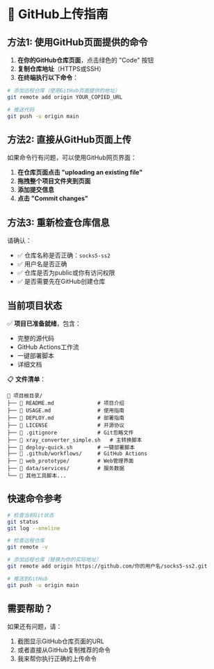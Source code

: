 # 🚀 GitHub上传指南

## 方法1: 使用GitHub页面提供的命令

1. **在你的GitHub仓库页面**，点击绿色的 "Code" 按钮
2. **复制仓库地址**（HTTPS或SSH）
3. **在终端执行以下命令**：

```bash
# 添加远程仓库（使用GitHub页面提供的地址）
git remote add origin YOUR_COPIED_URL

# 推送代码
git push -u origin main
```

## 方法2: 直接从GitHub页面上传

如果命令行有问题，可以使用GitHub网页界面：

1. **在仓库页面点击 "uploading an existing file"**
2. **拖拽整个项目文件夹到页面**
3. **添加提交信息**
4. **点击 "Commit changes"**

## 方法3: 重新检查仓库信息

请确认：
- ✅ 仓库名称是否正确：`socks5-ss2`
- ✅ 用户名是否正确
- ✅ 仓库是否为public或你有访问权限
- ✅ 是否需要先在GitHub创建仓库

## 当前项目状态

✅ **项目已准备就绪**，包含：
- 完整的源代码
- GitHub Actions工作流
- 一键部署脚本
- 详细文档

📋 **文件清单**：
```
📁 项目根目录/
├── 📄 README.md              # 项目介绍
├── 📄 USAGE.md               # 使用指南  
├── 📄 DEPLOY.md              # 部署指南
├── 📄 LICENSE                # 开源协议
├── 📄 .gitignore             # Git忽略文件
├── 🚀 xray_converter_simple.sh   # 主转换脚本
├── 🚀 deploy-quick.sh        # 一键部署脚本
├── 📁 .github/workflows/     # GitHub Actions
├── 📁 web_prototype/         # Web管理界面
├── 📁 data/services/         # 服务数据
└── 📁 其他工具脚本...
```

## 快速命令参考

```bash
# 检查当前Git状态
git status
git log --oneline

# 检查远程仓库
git remote -v

# 添加远程仓库（替换为你的实际地址）
git remote add origin https://github.com/你的用户名/socks5-ss2.git

# 推送到GitHub
git push -u origin main
```

## 需要帮助？

如果还有问题，请：
1. 截图显示GitHub仓库页面的URL
2. 或者直接从GitHub复制推荐的命令
3. 我来帮你执行正确的上传命令
